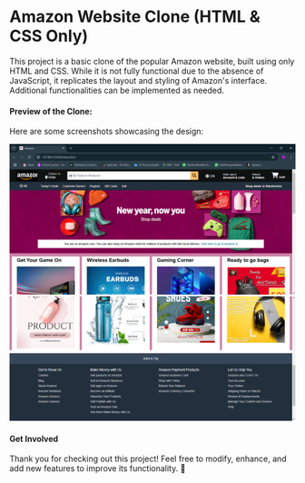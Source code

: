<h1>Amazon Website Clone (HTML & CSS Only)</h1>
This project is a basic clone of the popular Amazon website, built using only HTML and CSS. While it is not fully functional due to the absence of JavaScript, it replicates the layout and styling of Amazon's interface. Additional functionalities can be implemented as needed.

<h4>Preview of the Clone:</h4>
Here are some screenshots showcasing the design:

<img src="amazonclone1.png" alt="Amazon Clone Screenshot 1"> <img src="amazoneclone2.png" alt="Amazon Clone Screenshot 2">
<h4>Get Involved</h4>
Thank you for checking out this project! Feel free to modify, enhance, and add new features to improve its functionality. 🚀
